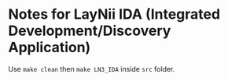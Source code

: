 # Notes for LayNii IDA (Integrated Development/Discovery Application)

Use `make clean` then `make LN3_IDA` inside `src` folder.
